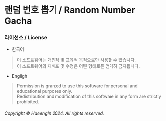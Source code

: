 # 랜덤 번호 뽑기 / Random Number Gacha
### 라이선스 / License
- 한국어
> 이 소프트웨어는 개인적 및 교육적 목적으로만 사용할 수 있습니다. <br>
> 이 소프트웨어의 재배포 및 수정은 어떤 형태로든 엄격히 금지됩니다. <br>
- Engligh
> Permission is granted to use this software for personal and educational purposes only. <br>
> Redistribution and modification of this software in any form are strictly prohibited. <br>

###### Copyright © HaeengIn 2024. All rights reserved.
